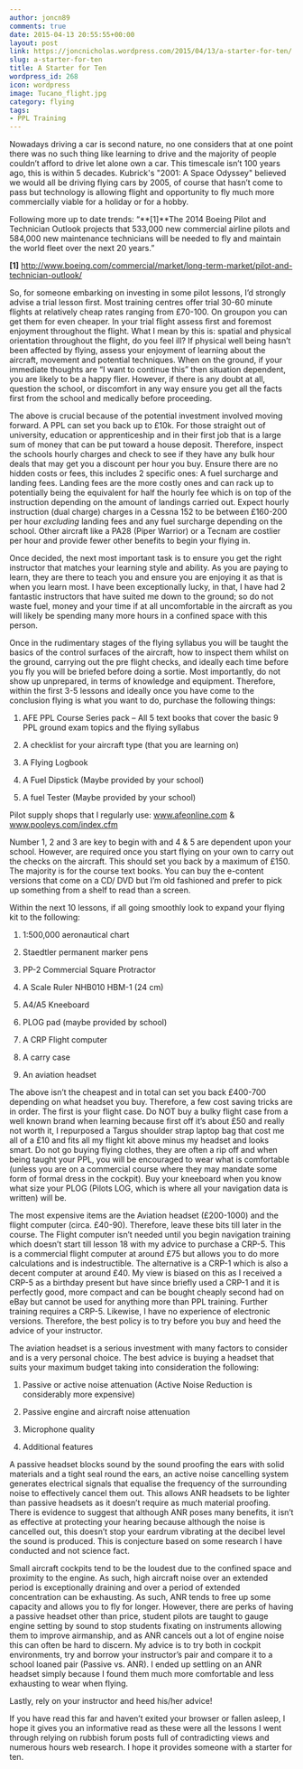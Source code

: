 ```yaml
---
author: joncn89
comments: true
date: 2015-04-13 20:55:55+00:00
layout: post
link: https://joncnicholas.wordpress.com/2015/04/13/a-starter-for-ten/
slug: a-starter-for-ten
title: A Starter for Ten
wordpress_id: 268
icon: wordpress
image: Tucano_flight.jpg
category: flying
tags:
- PPL Training
---
```


Nowadays driving a car is second nature, no one considers that at one point there was no such thing like learning to drive and the majority of people couldn’t afford to drive let alone own a car. This timescale isn’t 100 years ago, this is within 5 decades. Kubrick's "2001: A Space Odyssey" believed we would all be driving flying cars by 2005, of course that hasn’t come to pass but technology is allowing flight and opportunity to fly much more commercially viable for a holiday or for a hobby.

Following more up to date trends: “**[1]**The 2014 Boeing Pilot and Technician Outlook projects that 533,000 new commercial airline pilots and 584,000 new maintenance technicians will be needed to fly and maintain the world fleet over the next 20 years.”

**[1]** http://www.boeing.com/commercial/market/long-term-market/pilot-and-technician-outlook/

So, for someone embarking on investing in some pilot lessons, I’d strongly advise a trial lesson first. Most training centres offer trial 30-60 minute flights at relatively cheap rates ranging from £70-100. On groupon you can get them for even cheaper. In your trial flight assess first and foremost enjoyment throughout the flight. What I mean by this is: spatial and physical orientation throughout the flight, do you feel ill? If physical well being hasn’t been affected by flying, assess your enjoyment of learning about the aircraft, movement and potential techniques. When on the ground, if your immediate thoughts are “I want to continue this” then situation dependent, you are likely to be a happy flier. However, if there is any doubt at all, question the school, or discomfort in any way ensure you get all the facts first from the school and medically before proceeding.

The above is crucial because of the potential investment involved moving forward. A PPL can set you back up to £10k. For those straight out of university, education or apprenticeship and in their first job that is a large sum of money that can be put toward a house deposit. Therefore, inspect the schools hourly charges and check to see if they have any bulk hour deals that may get you a discount per hour you buy. Ensure there are no hidden costs or fees, this includes 2 specific ones: A fuel surcharge and landing fees. Landing fees are the more costly ones and can rack up to potentially being the equivalent for half the hourly fee which is on top of the instruction depending on the amount of landings carried out. Expect hourly instruction (dual charge) charges in a Cessna 152 to be between £160-200 per hour _excluding_ landing fees and any fuel surcharge depending on the school. Other aircraft like a PA28 (Piper Warrior) or a Tecnam are costlier per hour and provide fewer other benefits to begin your flying in.

Once decided, the next most important task is to ensure you get the right instructor that matches your learning style and ability. As you are paying to learn, they are there to teach you and ensure you are enjoying it as that is when you learn most. I have been exceptionally lucky, in that, I have had 2 fantastic instructors that have suited me down to the ground; so do not waste fuel, money and your time if at all uncomfortable in the aircraft as you will likely be spending many more hours in a confined space with this person.

Once in the rudimentary stages of the flying syllabus you will be taught the basics of the control surfaces of the aircraft, how to inspect them whilst on the ground, carrying out the pre flight checks, and ideally each time before you fly you will be briefed before doing a sortie. Most importantly, do not show up unprepared, in terms of knowledge and equipment. Therefore, within the first 3-5 lessons and ideally once you have come to the conclusion flying is what you want to do, purchase the following things:



	
  1. AFE PPL Course Series pack – All 5 text books that cover the basic 9 PPL ground exam topics and the flying syllabus

	
  2. A checklist for your aircraft type (that you are learning on)

	
  3. A Flying Logbook

	
  4. A Fuel Dipstick (Maybe provided by your school)

	
  5. A fuel Tester (Maybe provided by your school)


Pilot supply shops that I regularly use: www.afeonline.com & www.pooleys.com/index.cfm

Number 1, 2 and 3 are key to begin with and 4 & 5 are dependent upon your school. However, are required once you start flying on your own to carry out the checks on the aircraft. This should set you back by a maximum of £150. The majority is for the course text books. You can buy the e-content versions that come on a CD/ DVD but I’m old fashioned and prefer to pick up something from a shelf to read than a screen.

Within the next 10 lessons, if all going smoothly look to expand your flying kit to the following:

	
  1. 1:500,000 aeronautical chart

	
  2. Staedtler permanent marker pens

	
  3. PP-2 Commercial Square Protractor

	
  4. A Scale Ruler NHB010 HBM-1 (24 cm)

	
  5. A4/A5 Kneeboard

	
  6. PLOG pad (maybe provided by school)

	
  7. A CRP Flight computer

	
  8. A carry case

	
  9. An aviation headset


The above isn’t the cheapest and in total can set you back £400-700 depending on what headset you buy. Therefore, a few cost saving tricks are in order. The first is your flight case. Do NOT buy a bulky flight case from a well known brand when learning because first off it’s about £50 and really not worth it, I repurposed a Targus shoulder strap laptop bag that cost me all of a £10 and fits all my flight kit above minus my headset and looks smart. Do not go buying flying clothes, they are often a rip off and when being taught your PPL, you will be encouraged to wear what is comfortable (unless you are on a commercial course where they may mandate some form of formal dress in the cockpit). Buy your kneeboard when you know what size your PLOG (Pilots LOG, which is where all your navigation data is written) will be.

The most expensive items are the Aviation headset (£200-1000) and the flight computer (circa. £40-90). Therefore, leave these bits till later in the course. The Flight computer isn’t needed until you begin navigation training which doesn’t start till lesson 18 with my advice to purchase a CRP-5. This is a commercial flight computer at around £75 but allows you to do more calculations and is indestructible. The alternative is a CRP-1 which is also a decent computer at around £40. My view is biased on this as I received a CRP-5 as a birthday present but have since briefly used a CRP-1 and it is perfectly good, more compact and can be bought cheaply second had on eBay but cannot be used for anything more than PPL training. Further training requires a CRP-5. Likewise, I have no experience of electronic versions. Therefore, the best policy is to try before you buy and heed the advice of your instructor.

The aviation headset is a serious investment with many factors to consider and is a very personal choice. The best advice is buying a headset that suits your maximum budget taking into consideration the following:

	
  1. Passive or active noise attenuation (Active Noise Reduction is considerably more expensive)

	
  2. Passive engine and aircraft noise attenuation

	
  3. Microphone quality

	
  4. Additional features


A passive headset blocks sound by the sound proofing the ears with solid materials and a tight seal round the ears, an active noise cancelling system generates electrical signals that equalise the frequency of the surrounding noise to effectively cancel them out. This allows ANR headsets to be lighter than passive headsets as it doesn’t require as much material proofing. There is evidence to suggest that although ANR poses many benefits, it isn’t as effective at protecting your hearing because although the noise is cancelled out, this doesn’t stop your eardrum vibrating at the decibel level the sound is produced. This is conjecture based on some research I have conducted and not science fact.

Small aircraft cockpits tend to be the loudest due to the confined space and proximity to the engine. As such, high aircraft noise over an extended period is exceptionally draining and over a period of extended concentration can be exhausting. As such, ANR tends to free up some capacity and allows you to fly for longer. However, there are perks of having a passive headset other than price, student pilots are taught to gauge engine setting by sound to stop students fixating on instruments allowing them to improve airmanship, and as ANR cancels out a lot of engine noise this can often be hard to discern. My advice is to try both in cockpit environments, try and borrow your instructor’s pair and compare it to a school loaned pair (Passive vs. ANR). I ended up settling on an ANR headset simply because I found them much more comfortable and less exhausting to wear when flying.

Lastly, rely on your instructor and heed his/her advice!

If you have read this far and haven’t exited your browser or fallen asleep, I hope it gives you an informative read as these were all the lessons I went through relying on rubbish forum posts full of contradicting views and numerous hours web research. I hope it provides someone with a starter for ten.

